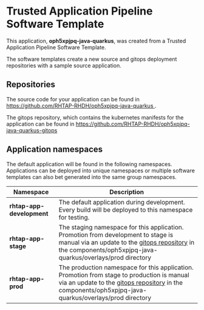 # Trusted Application Pipeline Software Template

This application, **oph5xpjpq-java-quarkus**, was created from a Trusted Application Pipeline Software Template.

The software templates create a new source and gitops deployment repositories with a sample source application. 

## Repositories

The source code for your application can be found in [https://github.com/RHTAP-RHDH/oph5xpjpq-java-quarkus ](https://github.com/RHTAP-RHDH/oph5xpjpq-java-quarkus ).
 
The gitops repository, which contains the kubernetes manifests for the application can be found in 
[https://github.com/RHTAP-RHDH/oph5xpjpq-java-quarkus-gitops ](https://github.com/RHTAP-RHDH/oph5xpjpq-java-quarkus-gitops ) 

## Application namespaces 

The default application will be found in the following namespaces. Applications can be deployed into unique namespaces or multiple software templates can also bet generated into the same group namespaces.  

|  Namespace   |  Description   |  
| -------- | -------- |   
| **rhtap-app-development** | The default application during development. Every build will be deployed to this namespace for testing. | 
| **rhtap-app-stage** | The staging namespace for this application. Promotion from development to stage is manual via an update to the [gitops repository](https://github.com/RHTAP-RHDH/oph5xpjpq-java-quarkus-gitops ) in the components/oph5xpjpq-java-quarkus/overlays/prod directory |  
| **rhtap-app-prod** | The production namespace for this application. Promotion from stage to production is manual via an update to the [gitops repository](https://github.com/RHTAP-RHDH/oph5xpjpq-java-quarkus-gitops ) in the components/oph5xpjpq-java-quarkus/overlays/prod directory | 